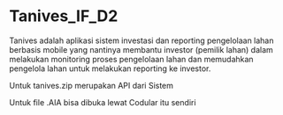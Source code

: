 # Tanives_IF_D2
Tanives adalah aplikasi sistem investasi dan reporting pengelolaan lahan berbasis mobile yang nantinya membantu investor (pemilik lahan) dalam melakukan monitoring proses pengelolaan lahan dan memudahkan pengelola lahan untuk melakukan reporting ke investor. 

Untuk tanives.zip merupakan API dari Sistem

Untuk file .AIA bisa dibuka lewat Codular itu sendiri
